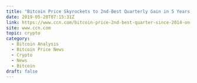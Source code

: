 ```yaml
---
title: "Bitcoin Price Skyrockets to 2nd-Best Quarterly Gain in 5 Years; New All-Time High Coming?"
date: 2019-05-20T07:15:31Z
link: https://www.ccn.com/bitcoin-price-2nd-best-quarter-since-2014-on-track-for-new-high?utm_medium=RSS&utm_source=hune
site: www.ccn.com
topic: crypto
category:
  - Bitcoin Analysis
  - Bitcoin Price News
  - Crypto
  - News
  - Bitcoin
draft: false
---
```

